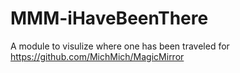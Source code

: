 # MMM-iHaveBeenThere
A module to visulize where one has been traveled for https://github.com/MichMich/MagicMirror 
